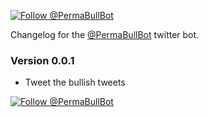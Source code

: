 [![Follow @PermaBullBot](https://img.shields.io/twitter/follow/PermaBullBot.svg?style=social&logo=twitter)](https://twitter.com/intent/follow?screen_name=PermaBullBot)

Changelog for the [@PermaBullBot](https://twitter.com/PermaBullBot) twitter bot.

### Version 0.0.1

* Tweet the bullish tweets

[![Follow @PermaBullBot](https://img.shields.io/twitter/follow/PermaBullBot.svg?style=social&logo=twitter)](https://twitter.com/intent/follow?screen_name=PermaBullBot)
